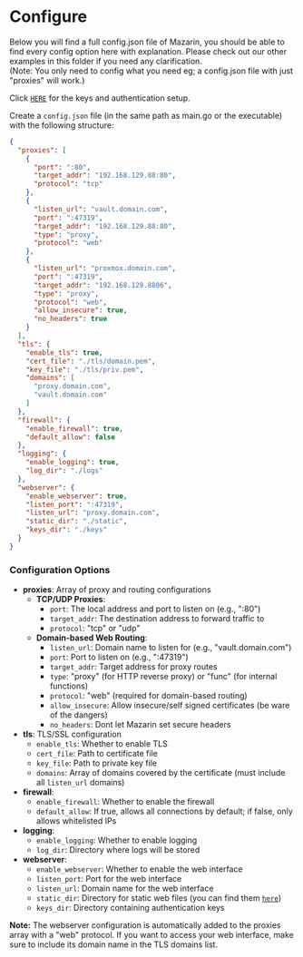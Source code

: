 
# Configure
Below you will find a full config.json file of Mazarin, you should be able to find every config option here with explanation. Please check out our other examples in this folder if you need any clarification.<br>
(Note: You only need to config what you need eg; a config.json file with just "proxies" will work.)

Click [`HERE`](Authentication.md) for the keys and authentication setup.

Create a `config.json` file (in the same path as main.go or the executable) with the following structure:

```json
{
  "proxies": [
    {
      "port": ":80",
      "target_addr": "192.168.129.88:80",
      "protocol": "tcp"
    },
    {
      "listen_url": "vault.domain.com",
      "port": ":47319",
      "target_addr": "192.168.129.88:80",
      "type": "proxy",
      "protocol": "web"
    },
    {
      "listen_url": "proxmox.domain.com",
      "port": ":47319",
      "target_addr": "192.168.129.8806",
      "type": "proxy",
      "protocol": "web",
      "allow_insecure": true,
      "no_headers": true
    }
  ],
  "tls": {
    "enable_tls": true,
    "cert_file": "./tls/domain.pem",
    "key_file": "./tls/priv.pem",
    "domains": [
      "proxy.domain.com",
      "vault.domain.com"
    ]
  },
  "firewall": {
    "enable_firewall": true,
    "default_allow": false
  },
  "logging": {
    "enable_logging": true,
    "log_dir": "./logs"
  },
  "webserver": {
    "enable_webserver": true,
    "listen_port": ":47319",
    "listen_url": "proxy.domain.com",
    "static_dir": "./static",
    "keys_dir": "./keys"
  }
}
```


### Configuration Options

- **proxies**: Array of proxy and routing configurations
    - **TCP/UDP Proxies**:
        - `port`: The local address and port to listen on (e.g., ":80")
        - `target_addr`: The destination address to forward traffic to
        - `protocol`: "tcp" or "udp"
    - **Domain-based Web Routing**:
        - `listen_url`: Domain name to listen for (e.g., "vault.domain.com")
        - `port`: Port to listen on (e.g., ":47319")
        - `target_addr`: Target address for proxy routes
        - `type`: "proxy" (for HTTP reverse proxy) or "func" (for internal functions)
        - `protocol`: "web" (required for domain-based routing)
        - `allow_insecure`: Allow insecure/self signed certificates (be ware of the dangers)
        - `no_headers`: Dont let Mazarin set secure headers
- **tls**: TLS/SSL configuration
    - `enable_tls`: Whether to enable TLS
    - `cert_file`: Path to certificate file
    - `key_file`: Path to private key file
    - `domains`: Array of domains covered by the certificate (must include all `listen_url` domains)
- **firewall**:
    - `enable_firewall`: Whether to enable the firewall
    - `default_allow`: If true, allows all connections by default; if false, only allows whitelisted IPs
- **logging**:
    - `enable_logging`: Whether to enable logging
    - `log_dir`: Directory where logs will be stored
- **webserver**:
    - `enable_webserver`: Whether to enable the web interface
    - `listen_port`: Port for the web interface
    - `listen_url`: Domain name for the web interface
    - `static_dir`: Directory for static web files (you can find them [`here`](../webserver/static))
    - `keys_dir`: Directory containing authentication keys

**Note:** The webserver configuration is automatically added to the proxies array with a "web" protocol. If you want to access your web interface, make sure to include its domain name in the TLS domains list.